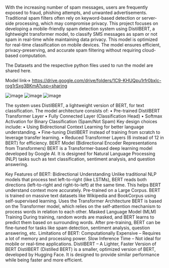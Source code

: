 With the increasing number of spam messages, users are frequently exposed to fraud, phishing attempts, and unwanted advertisements. Traditional spam filters often rely on keyword-based detection or server-side processing, which may compromise privacy. This project focuses on developing a mobile-friendly spam detection system using DistilBERT, a lightweight transformer model, to classify SMS messages as spam or not spam in real-time while maintaining data privacy. This model is optimized for real-time classification on mobile devices. The model ensures efficient, privacy-preserving, and accurate spam filtering without requiring cloud-based computation.

The Datasets and the respective python files used to run the model are shared here.

Model link-> https://drive.google.com/drive/folders/1C9-KHUQpu1rfr0bxlc-rog1rSxg3BKmA?usp=sharing

![image](https://github.com/user-attachments/assets/e6f570db-8de5-4d1a-af9c-3cd6fcc45225)
![image](https://github.com/user-attachments/assets/6d2ac2a0-12bc-4251-a759-b1a1ed1668a9)
![image](https://github.com/user-attachments/assets/ced8b891-361f-480c-bbe5-1481f8ec2281)

The system uses DistilBERT, a lightweight version of BERT, for text classification. The model architecture consists of:
•	Pre-trained DistilBERT Transformer Layer
•	Fully Connected Layer (Classification Head)
•	Softmax Activation for Binary Classification (Spam/Not Spam)
Key design choices include:
•	Using Bidirectional Context Learning for better language understanding.
•	Fine-tuning DistilBERT instead of training from scratch to leverage transfer learning.
•	Reduced Transformer Layers (6 instead of 12 in BERT) for efficiency.
BERT Model (Bidirectional Encoder Representations from Transformers)
BERT is a Transformer-based deep learning model developed by Google AI. It is designed for Natural Language Processing (NLP) tasks such as text classification, sentiment analysis, and question answering.

Key Features of BERT:
Bidirectional Understanding
Unlike traditional NLP models that process text left-to-right (like LSTMs), BERT reads both directions (left-to-right and right-to-left) at the same time.
This helps BERT understand context more accurately. Pre-trained on a Large Corpus. BERT is trained on massive text datasets like Wikipedia and BookCorpus using self-supervised learning. Uses the Transformer Architecture
BERT is based on the Transformer model, which relies on the self-attention mechanism to process words in relation to each other. Masked Language Model (MLM) Training
During training, random words are masked, and BERT learns to predict them based on surrounding words.
After pre-training, BERT can be fine-tuned for tasks like spam detection, sentiment analysis, question answering, etc.
Limitations of BERT:
Computationally Expensive – Requires a lot of memory and processing power.
Slow Inference Time – Not ideal for mobile or real-time applications.
DistilBERT – A Lighter, Faster Version of BERT
DistilBERT (Distilled BERT) is a smaller, optimized version of BERT, developed by Hugging Face. It is designed to provide similar performance while being faster and more efficient.
